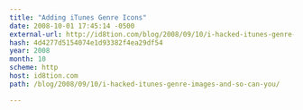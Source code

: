 ```yaml
---
title: "Adding iTunes Genre Icons"
date: 2008-10-01 17:45:14 -0500
external-url: http://id8tion.com/blog/2008/09/10/i-hacked-itunes-genre-images-and-so-can-you/
hash: 4d4277d5154074e1d93382f4ea29df54
year: 2008
month: 10
scheme: http
host: id8tion.com
path: /blog/2008/09/10/i-hacked-itunes-genre-images-and-so-can-you/

---
```



